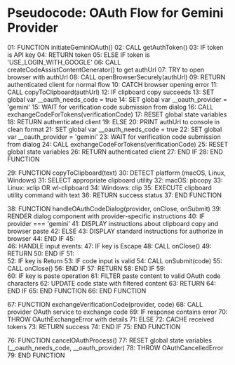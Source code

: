 # Pseudocode: OAuth Flow for Gemini Provider

01: FUNCTION initiateGeminiOAuth()
02:   CALL getAuthToken()
03:   IF token is API key
04:     RETURN token
05:   ELSE IF token is 'USE_LOGIN_WITH_GOOGLE'
06:     CALL createCodeAssistContentGenerator() to get authUrl
07:     TRY to open browser with authUrl
08:       CALL openBrowserSecurely(authUrl)
09:       RETURN authenticated client for normal flow
10:     CATCH browser opening error
11:       CALL copyToClipboard(authUrl)
12:       IF clipboard copy succeeds
13:         SET global var __oauth_needs_code = true
14:         SET global var __oauth_provider = 'gemini'
15:         WAIT for verification code submission from dialog
16:         CALL exchangeCodeForTokens(verificationCode)
17:         RESET global state variables
18:         RETURN authenticated client
19:       ELSE
20:         PRINT authUrl to console in clean format
21:         SET global var __oauth_needs_code = true
22:         SET global var __oauth_provider = 'gemini'
23:         WAIT for verification code submission from dialog
24:         CALL exchangeCodeForTokens(verificationCode)
25:         RESET global state variables
26:         RETURN authenticated client
27:   END IF
28: END FUNCTION

29: FUNCTION copyToClipboard(text)
30:   DETECT platform (macOS, Linux, Windows)
31:   SELECT appropriate clipboard utility
32:     macOS: pbcopy
33:     Linux: xclip OR wl-clipboard 
34:     Windows: clip
35:   EXECUTE clipboard utility command with text
36:   RETURN success status
37: END FUNCTION

38: FUNCTION handleOAuthCodeDialog(provider, onClose, onSubmit)
39:   RENDER dialog component with provider-specific instructions
40:   IF provider === 'gemini'
41:     DISPLAY instructions about clipboard copy and browser paste
42:   ELSE
43:     DISPLAY standard instructions for authorize in browser
44:   END IF
45:   
46:   HANDLE input events:
47:     IF key is Escape
48:       CALL onClose() 
49:       RETURN
50:     END IF
51:     
52:     IF key is Return
53:       IF code input is valid
54:         CALL onSubmit(code)
55:         CALL onClose()
56:       END IF
57:       RETURN
58:     END IF
59:     
60:     IF key is paste operation
61:       FILTER paste content to valid OAuth code characters
62:       UPDATE code state with filtered content
63:       RETURN
64:     END IF
65:   END FUNCTION
66: END FUNCTION

67: FUNCTION exchangeVerificationCode(provider, code)
68:   CALL provider OAuth service to exchange code
69:   IF response contains error
70:     THROW OAuthExchangeError with details
71:   ELSE
72:     CACHE received tokens
73:     RETURN success
74:   END IF
75: END FUNCTION

76: FUNCTION cancelOAuthProcess()
77:   RESET global state variables (__oauth_needs_code, __oauth_provider)
78:   THROW OAuthCancelledError 
79: END FUNCTION